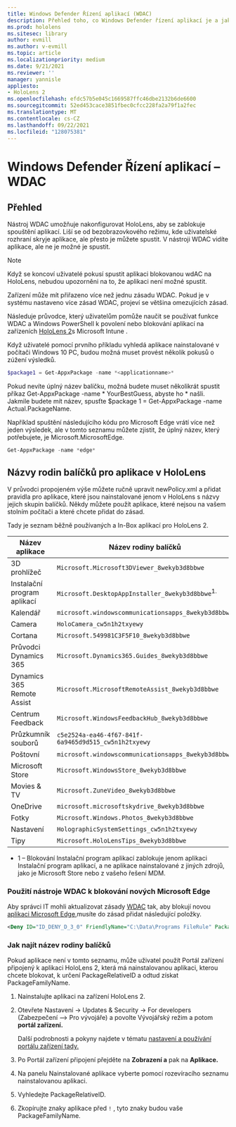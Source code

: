 ```yaml
---
title: Windows Defender Řízení aplikací (WDAC)
description: Přehled toho, co Windows Defender řízení aplikací je a jak ho používat ke správě HoloLens zařízení hybridní reality
ms.prod: hololens
ms.sitesec: library
author: evmill
ms.author: v-evmill
ms.topic: article
ms.localizationpriority: medium
ms.date: 9/21/2021
ms.reviewer: ''
manager: yannisle
appliesto:
- HoloLens 2
ms.openlocfilehash: efdc57b5e045c1669587ffc46dbe2132b6de6600
ms.sourcegitcommit: 52ed453cace3851fbec0cfcc228fa2a79f1a2fec
ms.translationtype: MT
ms.contentlocale: cs-CZ
ms.lasthandoff: 09/22/2021
ms.locfileid: "128075381"
---
```

# <a name="windows-defender-application-control---wdac"></a>Windows Defender Řízení aplikací – WDAC

## <a name="overview"></a>Přehled

Nástroj WDAC umožňuje nakonfigurovat HoloLens, aby se zablokuje spouštění aplikací. Liší se od bezobrazovkového režimu, kde uživatelské rozhraní skryje aplikace, ale přesto je můžete spustit. V nástroji WDAC vidíte aplikace, ale ne je možné je spustit.

> [!NOTE]
> Když se koncoví uživatelé pokusí spustit aplikaci blokovanou wdAC na HoloLens, nebudou upozorněni na to, že aplikaci není možné spustit.

Zařízení může mít přiřazeno více než jednu zásadu WDAC. Pokud je v systému nastaveno více zásad WDAC, projeví se většina omezujících zásad.

Následuje průvodce, který uživatelům pomůže naučit se používat funkce WDAC a Windows PowerShell k povolení nebo blokování aplikací na zařízeních [HoloLens 2](/mem/intune/configuration/custom-profile-hololens)s Microsoft Intune .

Když uživatelé pomocí prvního příkladu vyhledá aplikace nainstalované v počítači Windows 10 PC, budou možná muset provést několik pokusů o zúžení výsledků.

```powershell
$package1 = Get-AppxPackage -name *<applicationname>*
```

Pokud nevíte úplný název balíčku, možná budete muset několikrát spustit příkaz Get-AppxPackage -name \* YourBestGuess, abyste ho \* našli. Jakmile budete mít název, spusťte $package 1 = Get-AppxPackage -name Actual.PackageName.

Například spuštění následujícího kódu pro Microsoft Edge vrátí více než jeden výsledek, ale v tomto seznamu můžete zjistit, že úplný název, který potřebujete, je Microsoft.MicrosoftEdge.

```powershell
Get-AppxPackage -name *edge*
```

## <a name="package-family-names-for-apps-on-hololens"></a>Názvy rodin balíčků pro aplikace v HoloLens

V průvodci propojeném výše můžete ručně upravit newPolicy.xml a přidat pravidla pro aplikace, které jsou nainstalované jenom v HoloLens s názvy jejich skupin balíčků. Někdy můžete použít aplikace, které nejsou na vašem stolním počítači a které chcete přidat do zásad.

Tady je seznam běžně používaných a In-Box aplikací pro HoloLens 2.

| Název aplikace                   | Název rodiny balíčků                                |
|----------------------------|----------------------------------------------------|
| 3D prohlížeč                  | `Microsoft.Microsoft3DViewer_8wekyb3d8bbwe`          |
| Instalační program aplikací              | `Microsoft.DesktopAppInstaller_8wekyb3d8bbwe`<sup>1.</sup>         |
| Kalendář                   | `microsoft.windowscommunicationsapps_8wekyb3d8bbwe`  |
| Camera                     | `HoloCamera_cw5n1h2txyewy`                          |
| Cortana                    | `Microsoft.549981C3F5F10_8wekyb3d8bbwe`              |
| Průvodci Dynamics 365        | `Microsoft.Dynamics365.Guides_8wekyb3d8bbwe`         |
| Dynamics 365 Remote Assist | `Microsoft.MicrosoftRemoteAssist_8wekyb3d8bbwe`      |
| Centrum Feedback               | `Microsoft.WindowsFeedbackHub_8wekyb3d8bbwe`         |
| Průzkumník souborů              | `c5e2524a-ea46-4f67-841f-6a9465d9d515_cw5n1h2txyewy` |
| Poštovní                       | `microsoft.windowscommunicationsapps_8wekyb3d8bbwe`  |
| Microsoft Store            | `Microsoft.WindowsStore_8wekyb3d8bbwe`               |
| Movies & TV                | `Microsoft.ZuneVideo_8wekyb3d8bbwe`                  |
| OneDrive                   | `microsoft.microsoftskydrive_8wekyb3d8bbwe`          |
| Fotky                     | `Microsoft.Windows.Photos_8wekyb3d8bbwe`             |
| Nastavení                   | `HolographicSystemSettings_cw5n1h2txyewy`            |
| Tipy                       | `Microsoft.HoloLensTips_8wekyb3d8bbwe`               |

- 1 – Blokování Instalační program aplikací zablokuje jenom aplikaci Instalační program aplikací, a ne aplikace nainstalované z jiných zdrojů, jako je Microsoft Store nebo z vašeho řešení MDM.

### <a name="using-wdac-to-block-new-microsoft-edge"></a>Použití nástroje WDAC k blokování nových Microsoft Edge

Aby správci IT mohli aktualizovat zásady [WDAC](windows-defender-application-control-wdac.md) tak, aby blokují novou [aplikaci Microsoft Edge,](hololens-new-edge.md)musíte do zásad přidat následující položky.

```xml
<Deny ID="ID_DENY_D_3_0" FriendlyName="C:\Data\Programs FileRule" PackageVersion="65535.65535.65535.65535" FileName="msedge.exe" />
```

### <a name="how-to-find-a-package-family-name"></a>Jak najít název rodiny balíčků

Pokud aplikace není v tomto seznamu, může uživatel použít Portál zařízení připojený k aplikaci HoloLens 2, která má nainstalovanou aplikaci, kterou chcete blokovat, k určení PackageRelativeID a odtud získat PackageFamilyName.

1. Nainstalujte aplikaci na zařízení HoloLens 2.

1. Otevřete Nastavení -> Updates & Security -> For developers (Zabezpečení –>  Pro vývojáře) a povolte Vývojářský režim a potom **portál zařízení.**

   Další podrobnosti a pokyny najdete v tématu [nastavení a používání portálu zařízení tady.](/windows/mixed-reality/develop/platform-capabilities-and-apis/using-the-windows-device-portal)

1. Po Portál zařízení připojení přejděte na **Zobrazení a** pak na **Aplikace.**

1. Na panelu Nainstalované aplikace vyberte pomocí rozevíracího seznamu nainstalovanou aplikaci.

1. Vyhledejte PackageRelativeID.

1. Zkopírujte znaky aplikace před `!` , tyto znaky budou vaše PackageFamilyName.
